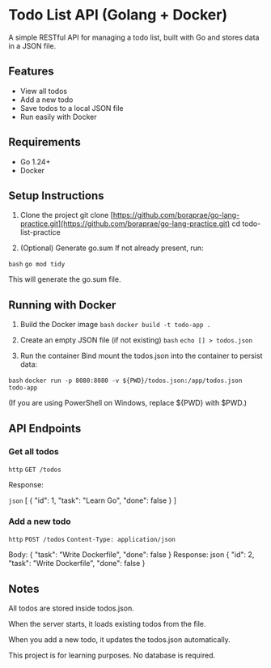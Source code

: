 # Todo List API (Golang + Docker)
A simple RESTful API for managing a todo list, built with Go and stores data in a JSON file.

## Features
- View all todos
- Add a new todo
- Save todos to a local JSON file
- Run easily with Docker

## Requirements
- Go 1.24+
- Docker

## Setup Instructions

1. Clone the project
git clone [https://github.com/boraprae/go-lang-practice.git](https://github.com/boraprae/go-lang-practice.git)
cd todo-list-practice

2. (Optional) Generate go.sum
If not already present, run:

````bash````
`go mod tidy`

This will generate the go.sum file.

## Running with Docker
1. Build the Docker image
````bash````
`docker build -t todo-app .`

2. Create an empty JSON file (if not existing)
````bash````
`echo [] > todos.json`

3. Run the container
Bind mount the todos.json into the container to persist data:

````bash````
`docker run -p 8080:8080 -v ${PWD}/todos.json:/app/todos.json todo-app`

(If you are using PowerShell on Windows, replace ${PWD} with $PWD.)

## API Endpoints
### Get all todos
````http````
`GET /todos`

Response:

````json````
[
  {
    "id": 1,
    "task": "Learn Go",
    "done": false
  }
]

### Add a new todo
````http````
`POST /todos`
`Content-Type: application/json`

Body:
{
  "task": "Write Dockerfile",
  "done": false
}
Response:
json
{
  "id": 2,
  "task": "Write Dockerfile",
  "done": false
}

## Notes
All todos are stored inside todos.json.

When the server starts, it loads existing todos from the file.

When you add a new todo, it updates the todos.json automatically.

This project is for learning purposes. No database is required.
